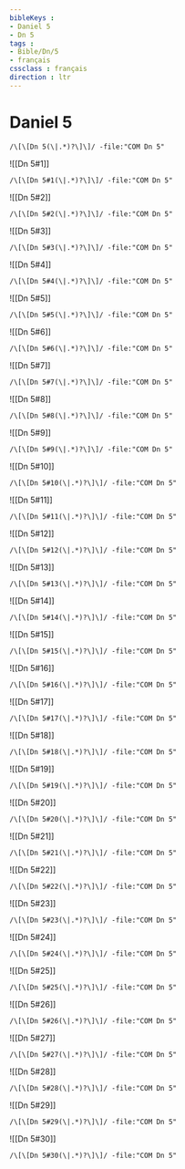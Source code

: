```yaml
---
bibleKeys : 
- Daniel 5
- Dn 5
tags : 
- Bible/Dn/5
- français
cssclass : français
direction : ltr
---
```


# Daniel 5

```query
/\[\[Dn 5(\|.*)?\]\]/ -file:"COM Dn 5"
```



![[Dn 5#1]]

```query
/\[\[Dn 5#1(\|.*)?\]\]/ -file:"COM Dn 5"
```

![[Dn 5#2]]

```query
/\[\[Dn 5#2(\|.*)?\]\]/ -file:"COM Dn 5"
```

![[Dn 5#3]]

```query
/\[\[Dn 5#3(\|.*)?\]\]/ -file:"COM Dn 5"
```

![[Dn 5#4]]

```query
/\[\[Dn 5#4(\|.*)?\]\]/ -file:"COM Dn 5"
```

![[Dn 5#5]]

```query
/\[\[Dn 5#5(\|.*)?\]\]/ -file:"COM Dn 5"
```

![[Dn 5#6]]

```query
/\[\[Dn 5#6(\|.*)?\]\]/ -file:"COM Dn 5"
```

![[Dn 5#7]]

```query
/\[\[Dn 5#7(\|.*)?\]\]/ -file:"COM Dn 5"
```

![[Dn 5#8]]

```query
/\[\[Dn 5#8(\|.*)?\]\]/ -file:"COM Dn 5"
```

![[Dn 5#9]]

```query
/\[\[Dn 5#9(\|.*)?\]\]/ -file:"COM Dn 5"
```

![[Dn 5#10]]

```query
/\[\[Dn 5#10(\|.*)?\]\]/ -file:"COM Dn 5"
```

![[Dn 5#11]]

```query
/\[\[Dn 5#11(\|.*)?\]\]/ -file:"COM Dn 5"
```

![[Dn 5#12]]

```query
/\[\[Dn 5#12(\|.*)?\]\]/ -file:"COM Dn 5"
```

![[Dn 5#13]]

```query
/\[\[Dn 5#13(\|.*)?\]\]/ -file:"COM Dn 5"
```

![[Dn 5#14]]

```query
/\[\[Dn 5#14(\|.*)?\]\]/ -file:"COM Dn 5"
```

![[Dn 5#15]]

```query
/\[\[Dn 5#15(\|.*)?\]\]/ -file:"COM Dn 5"
```

![[Dn 5#16]]

```query
/\[\[Dn 5#16(\|.*)?\]\]/ -file:"COM Dn 5"
```

![[Dn 5#17]]

```query
/\[\[Dn 5#17(\|.*)?\]\]/ -file:"COM Dn 5"
```

![[Dn 5#18]]

```query
/\[\[Dn 5#18(\|.*)?\]\]/ -file:"COM Dn 5"
```

![[Dn 5#19]]

```query
/\[\[Dn 5#19(\|.*)?\]\]/ -file:"COM Dn 5"
```

![[Dn 5#20]]

```query
/\[\[Dn 5#20(\|.*)?\]\]/ -file:"COM Dn 5"
```

![[Dn 5#21]]

```query
/\[\[Dn 5#21(\|.*)?\]\]/ -file:"COM Dn 5"
```

![[Dn 5#22]]

```query
/\[\[Dn 5#22(\|.*)?\]\]/ -file:"COM Dn 5"
```

![[Dn 5#23]]

```query
/\[\[Dn 5#23(\|.*)?\]\]/ -file:"COM Dn 5"
```

![[Dn 5#24]]

```query
/\[\[Dn 5#24(\|.*)?\]\]/ -file:"COM Dn 5"
```

![[Dn 5#25]]

```query
/\[\[Dn 5#25(\|.*)?\]\]/ -file:"COM Dn 5"
```

![[Dn 5#26]]

```query
/\[\[Dn 5#26(\|.*)?\]\]/ -file:"COM Dn 5"
```

![[Dn 5#27]]

```query
/\[\[Dn 5#27(\|.*)?\]\]/ -file:"COM Dn 5"
```

![[Dn 5#28]]

```query
/\[\[Dn 5#28(\|.*)?\]\]/ -file:"COM Dn 5"
```

![[Dn 5#29]]

```query
/\[\[Dn 5#29(\|.*)?\]\]/ -file:"COM Dn 5"
```

![[Dn 5#30]]

```query
/\[\[Dn 5#30(\|.*)?\]\]/ -file:"COM Dn 5"
```

